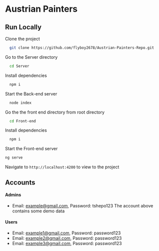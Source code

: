 # Austrian Painters
## Run Locally

Clone the project

```bash
  git clone https://github.com/flyboy2678/Austrian-Painters-Repo.git
```

Go to the Server directory

```bash
  cd Server
```

Install dependencies

```bash
  npm i
```

Start the Back-end server

```bash
  node index
```

Go the the front end directory from root directory
```bash
  cd Front-end
```
Install dependencies
```bash
  npm i 
  ```
Start the Front-end server
```bash
ng serve
```
Navigate to `http://localhost:4200` to view to the project



## Accounts
#### Admins
- Email: example@gmail.com, Password: tshepo123
The account above contains some demo data 
#### Users
- Email: example1@gmail.com, Password: password123
- Email: example2@gmail.com, Password: password123
- Email: example3@gmail.com, Password: password123
